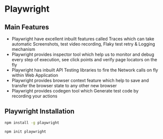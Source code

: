 # Playwright

## Main Features

* Playwright have excellent inbuilt features called Traces which can take automatic Screenshots, test video recording, Flaky test retry & Logging mechanism
* Playwright provides inspector tool which help us to monitor and debug every step of execution, see click points and verify page locators on the fly
* Playwright has inbuilt API Testing libraries to fire the Network calls on fly within Web Application
* Playwright provides browser context feature which help to save and transfer the browser state to any other new browser
* Playwright provides codegen tool which Generate test code by recording your actions

## Playwright Installation

```bash
npm install -g playwright

npm init playwright
```
